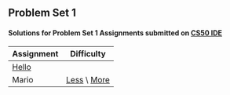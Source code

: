 ## Problem Set 1 
#### Solutions for Problem Set 1 Assignments submitted on [CS50 IDE](https://ide.cs50.io/)
| Assignment | Difficulty |
| ---------- | ---------- |
| [Hello](https://cs50.harvard.edu/x/2020/psets/1/hello/) |  |
| Mario | [Less](https://cs50.harvard.edu/x/2020/psets/1/mario/less/) \ [More](https://cs50.harvard.edu/x/2020/psets/1/mario/more/)|
